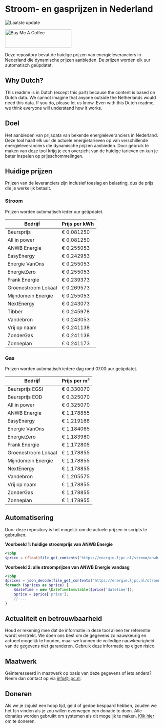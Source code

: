# Stroom- en gasprijzen in Nederland

![Laatste update](https://img.shields.io/badge/laatste%20update-2025--06--27%2010%3A00%20CET-brightgreen)

<a href="https://www.buymeacoffee.com/Lars-" target="_blank"><img src="https://cdn.buymeacoffee.com/buttons/v2/default-orange.png" alt="Buy Me A Coffee" height="60" style="height: 60px !important;width: 217px !important;" ></a>

Deze repository bevat de huidige prijzen van energieleveranciers in Nederland die dynamische prijzen aanbieden. De prijzen worden elk uur automatisch geüpdatet.

## Why Dutch?

This readme is in Dutch (except this part) because the content is based on Dutch data. We cannot imagine that anyone outside the Netherlands would need this data. If you do, please let us know. Even with this Dutch readme, we think
everyone will understand how it works.

## Doel

Het aanbieden van prijsdata van bekende energieleveranciers in Nederland. Deze tool haalt elk uur de actuele energietarieven op van verschillende energieleveranciers die dynamische prijzen aanbieden. Door gebruik te maken van deze tool
krijg je een overzicht van de huidige tarieven en kun je beter inspelen op prijsschommelingen.

## Huidige prijzen

Prijzen van de leveranciers zijn inclusief toeslag en belasting, dus de prijs die je werkelijk betaalt.

### Stroom

Prijzen worden automatisch ieder uur geüpdatet.

 Bedrijf | Prijs per kWh 
---------|---------------
Beursprijs | € 0,081250
All in power | € 0,081250
ANWB Energie | € 0,255053
EasyEnergy | € 0,242953
Energie VanOns | € 0,255053
EnergieZero | € 0,255053
Frank Energie | € 0,239373
Groenestroom Lokaal | € 0,269573
Mijndomein Energie | € 0,255053
NextEnergy | € 0,243073
Tibber | € 0,245978
Vandebron | € 0,243053
Vrij op naam | € 0,241138
ZonderGas | € 0,241138
Zonneplan | € 0,241173


### Gas

Prijzen worden automatisch iedere dag rond 07.00 uur geüpdatet.

 Bedrijf | Prijs per m³ 
---------|--------------
Beursprijs EGSI | € 0,330070
Beursprijs EOD | € 0,325070
All in power | € 0,325070
ANWB Energie | € 1,178855
EasyEnergy | € 1,219168
Energie VanOns | € 1,184065
EnergieZero | € 1,183980
Frank Energie | € 1,172805
Groenestroom Lokaal | € 1,178855
Mijndomein Energie | € 1,178855
NextEnergy | € 1,178855
Vandebron | € 1,205575
Vrij op naam | € 1,178855
ZonderGas | € 1,178855
Zonneplan | € 1,178955


## Automatisering

Door deze repository is het mogelijk om de actuele prijzen in scripts te gebruiken.

**Voorbeeld 1: huidige stroomprijs van ANWB Energie**

```php
<?php
$price = (float)file_get_contents('https://energie.ljpc.nl/stroom/anwb-energie-nu.txt');

```

**Voorbeeld 2: alle stroomprijzen van ANWB Energie vandaag**

```php
<?php
$prices = json_decode(file_get_contents('https://energie.ljpc.nl/stroom/all-in-power-vandaag.json'),true);
foreach ($prices as $price) {
    $dateTime = new \DateTimeImmutable($price['datetime']);
    $price = $price['price'];
    // ...
}
```

## Actualiteit en betrouwbaarheid

Houd er rekening mee dat de informatie in deze tool alleen ter referentie wordt verstrekt. We doen ons best om de gegevens zo nauwkeurig en actueel mogelijk te houden, maar we kunnen de volledige nauwkeurigheid van de gegevens niet
garanderen. Gebruik deze informatie op eigen risico.

## Maatwerk

Geïnteresseerd in maatwerk op basis van deze gegevens of iets anders? Neem dan contact op
via [info@ljpc.nl](mailto:info@ljpc.nl?subject=Energie%20prijzen).

## Doneren

Als we je zojuist een hoop tijd, geld of gedoe bespaard hebben, zouden we het fijn vinden als je zou willen overwegen een
donatie te doen. Alle donaties worden gebruikt om systemen als dit mogelijk te
maken. [Klik hier](https://www.buymeacoffee.com/Lars-) om te doneren.
